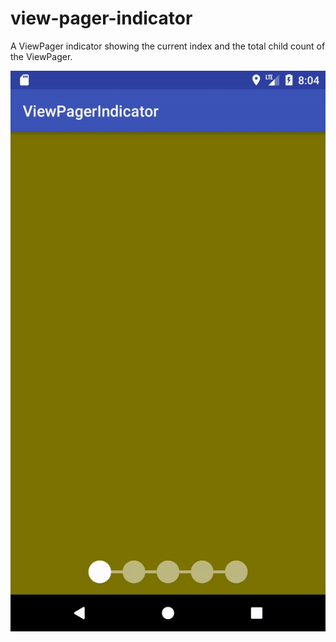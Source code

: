 # view-pager-indicator
A ViewPager indicator showing the current index and the total child count of the ViewPager.

![Output sample](https://raw.githubusercontent.com/salih-demir/view-pager-indicator/master/device-2017-08-02-200448.gif)
